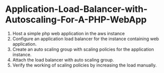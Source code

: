 # Application-Load-Balancer-with-Autoscaling-For-A-PHP-WebApp
1. Host a simple php web application in the aws instance
2. Configure an application load balancer for the instance containing web application.
3. Create an auto scaling group with scaling policies for the application instance.
4. Attach the load balancer with auto scaling group.
5. Verify the working of scaling policies by increasing the load manually.
